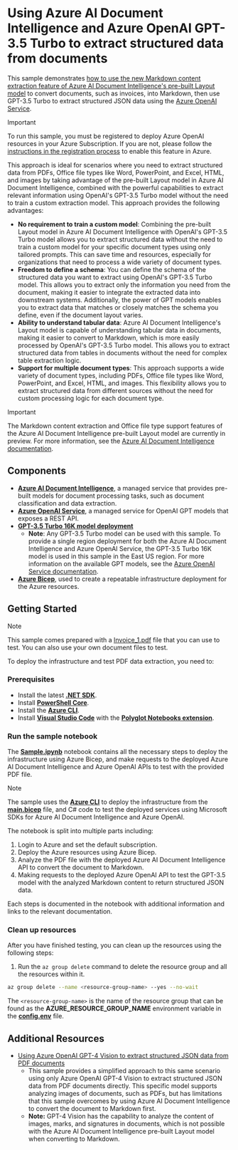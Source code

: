 # Using Azure AI Document Intelligence and Azure OpenAI GPT-3.5 Turbo to extract structured data from documents

This sample demonstrates [how to use the new Markdown content extraction feature of Azure AI Document Intelligence's pre-built Layout model](https://techcommunity.microsoft.com/t5/ai-azure-ai-services-blog/document-intelligence-preview-adds-more-prebuilts-support-for/ba-p/4084608) to convert documents, such as invoices, into Markdown, then use GPT-3.5 Turbo to extract structured JSON data using the [Azure OpenAI Service](https://learn.microsoft.com/en-us/azure/ai-services/openai/overview).

> [!IMPORTANT]
> To run this sample, you must be registered to deploy Azure OpenAI resources in your Azure Subscription. If you are not, please follow the [instructions in the registration process](https://learn.microsoft.com/en-us/legal/cognitive-services/openai/limited-access#registration-process) to enable this feature in Azure.

This approach is ideal for scenarios where you need to extract structured data from PDFs, Office file types like Word, PowerPoint, and Excel, HTML, and images by taking advantage of the pre-built Layout model in Azure AI Document Intelligence, combined with the powerful capabilities to extract relevant information using OpenAI's GPT-3.5 Turbo model without the need to train a custom extraction model. This approach provides the following advantages:

- **No requirement to train a custom model**: Combining the pre-built Layout model in Azure AI Document Intelligence with OpenAI's GPT-3.5 Turbo model allows you to extract structured data without the need to train a custom model for your specific document types using only tailored prompts. This can save time and resources, especially for organizations that need to process a wide variety of document types.
- **Freedom to define a schema**: You can define the schema of the structured data you want to extract using OpenAI's GPT-3.5 Turbo model. This allows you to extract only the information you need from the document, making it easier to integrate the extracted data into downstream systems. Additionally, the power of GPT models enables you to extract data that matches or closely matches the schema you define, even if the document layout varies.
- **Ability to understand tabular data**: Azure AI Document Intelligence's Layout model is capable of understanding tabular data in documents, making it easier to convert to Markdown, which is more easily processed by OpenAI's GPT-3.5 Turbo model. This allows you to extract structured data from tables in documents without the need for complex table extraction logic.
- **Support for multiple document types**: This approach supports a wide variety of document types, including PDFs, Office file types like Word, PowerPoint, and Excel, HTML, and images. This flexibility allows you to extract structured data from different sources without the need for custom processing logic for each document type.

> [!IMPORTANT]
> The Markdown content extraction and Office file type support features of the Azure AI Document Intelligence pre-built Layout model are currently in preview. For more information, see the [Azure AI Document Intelligence documentation](https://learn.microsoft.com/en-us/azure/ai-services/document-intelligence/whats-new?view=doc-intel-4.0.0&tabs=csharp).

## Components

- [**Azure AI Document Intelligence**](https://learn.microsoft.com/en-us/azure/ai-services/document-intelligence/overview), a managed service that provides pre-built models for document processing tasks, such as document classification and data extraction.
- [**Azure OpenAI Service**](https://learn.microsoft.com/en-us/azure/ai-services/openai/overview), a managed service for OpenAI GPT models that exposes a REST API.
- [**GPT-3.5 Turbo 16K model deployment**](https://learn.microsoft.com/en-us/azure/ai-services/openai/concepts/models#gpt-35)
  - **Note**: Any GPT-3.5 Turbo model can be used with this sample. To provide a single region deployment for both the Azure AI Document Intelligence and Azure OpenAI Service, the GPT-3.5 Turbo 16K model is used in this sample in the East US region. For more information on the available GPT models, see the [Azure OpenAI Service documentation](https://learn.microsoft.com/en-us/azure/ai-services/openai/concepts/models#gpt-35).
- [**Azure Bicep**](https://learn.microsoft.com/en-us/azure/azure-resource-manager/bicep/overview?tabs=bicep), used to create a repeatable infrastructure deployment for the Azure resources.

## Getting Started

> [!NOTE]
> This sample comes prepared with a [Invoice_1.pdf](./Invoice_1.pdf) file that you can use to test. You can also use your own document files to test.

To deploy the infrastructure and test PDF data extraction, you need to:

### Prerequisites

- Install the latest [**.NET SDK**](https://dotnet.microsoft.com/download).
- Install [**PowerShell Core**](https://docs.microsoft.com/en-us/powershell/scripting/install/installing-powershell?view=powershell-7.1).
- Install the [**Azure CLI**](https://docs.microsoft.com/en-us/cli/azure/install-azure-cli).
- Install [**Visual Studio Code**](https://code.visualstudio.com/) with the [**Polyglot Notebooks extension**](https://marketplace.visualstudio.com/items?itemName=ms-dotnettools.dotnet-interactive-vscode).

### Run the sample notebook

The [**Sample.ipynb**](./Sample.ipynb) notebook contains all the necessary steps to deploy the infrastructure using Azure Bicep, and make requests to the deployed Azure AI Document Intelligence and Azure OpenAI APIs to test with the provided PDF file.

> [!NOTE]
> The sample uses the [**Azure CLI**](https://docs.microsoft.com/en-us/cli/azure/install-azure-cli) to deploy the infrastructure from the [**main.bicep**](./infra/main.bicep) file, and C# code to test the deployed services using Microsoft SDKs for Azure AI Document Intelligence and Azure OpenAI.

The notebook is split into multiple parts including:

1. Login to Azure and set the default subscription.
1. Deploy the Azure resources using Azure Bicep.
1. Analyze the PDF file with the deployed Azure AI Document Intelligence API to convert the document to Markdown.
1. Making requests to the deployed Azure OpenAI API to test the GPT-3.5 model with the analyzed Markdown content to return structured JSON data.

Each steps is documented in the notebook with additional information and links to the relevant documentation.

### Clean up resources

After you have finished testing, you can clean up the resources using the following steps:

1. Run the `az group delete` command to delete the resource group and all the resources within it.

```bash
az group delete --name <resource-group-name> --yes --no-wait
```

The `<resource-group-name>` is the name of the resource group that can be found as the **AZURE_RESOURCE_GROUP_NAME** environment variable in the [**config.env**](./config.env) file.

## Additional Resources

- [Using Azure OpenAI GPT-4 Vision to extract structured JSON data from PDF documents](https://github.com/Azure-Samples/azure-openai-gpt-4-vision-pdf-extraction-sample)
  - This sample provides a simplified approach to this same scenario using only Azure OpenAI GPT-4 Vision to extract structured JSON data from PDF documents directly. This specific model supports analyzing images of documents, such as PDFs, but has limitations that this sample overcomes by using Azure AI Document Intelligence to convert the document to Markdown first.
  - **Note:** GPT-4 Vision has the capability to analyze the content of images, marks, and signatures in documents, which is not possible with the Azure AI Document Intelligence pre-built Layout model when converting to Markdown.
